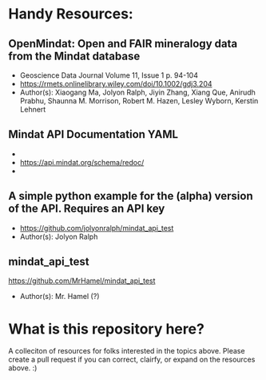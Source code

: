 # Handy Resources:

## **OpenMindat: Open and FAIR mineralogy data from the Mindat database** 

- Geoscience Data Journal Volume 11, Issue 1 p. 94-104
- https://rmets.onlinelibrary.wiley.com/doi/10.1002/gdj3.204
- Author(s): Xiaogang Ma, Jolyon Ralph, Jiyin Zhang, Xiang Que, Anirudh Prabhu, Shaunna M. Morrison, Robert M. Hazen, Lesley Wyborn, Kerstin Lehnert

## **Mindat API Documentation YAML** 

- 
- https://api.mindat.org/schema/redoc/
- 

## **A simple python example for the (alpha) version of the API. Requires an API key** 
- https://github.com/jolyonralph/mindat_api_test
- Author(s): Jolyon Ralph

## **mindat_api_test** 

https://github.com/MrHamel/mindat_api_test
- Author(s): Mr. Hamel (?)


# What is this repository here?

A colleciton of resources for folks interested in the topics above. Please create a pull request if you can correct, clairfy, or expand on the resources above. :)


